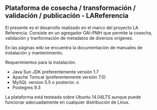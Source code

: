 Plataforma de cosecha / transformación / validación / publicación - LAReferencia
----------------------------------------

El presente es el desarrollo realizado en el marco del proyecto LA Referencia.
Consiste en un agregador OAI-PMH que permite la cosecha, validación y tranformación de metadatos de diversos orígenes.

En las páginas wiki se encuentra la documentación de manuales de instalación y mantenimiento.

Requerimientos para la instalación.

* Java Sun JDK preferentemente versión 1.7
* Apache Tomcat (preferentemente versión 7.0)
* MySQL version 5.5 o posterior.
o
* Postegres 9.3

La plataforma está testeada sobre Ubuntu 14.04LTS aunque puede funcionar adecuadamente en cualquier
distribución de Linux.
